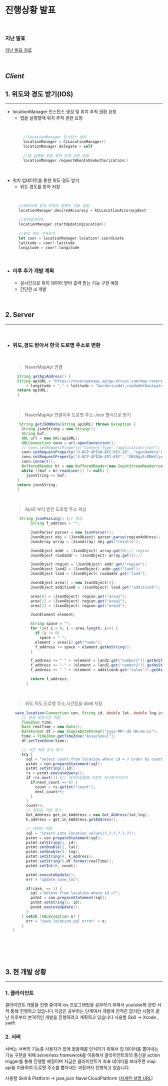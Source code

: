 <!--Heading-->
# 진행상황 발표

<br/>

### 지난 발표

[지난 발표 자료](https://github.com/ChangJinMoon/My_Workspace/blob/master/Aim_your_device/First_presentaion.md)

<br/>

## _Client_
## 1. 위도와 경도 받기(IOS)
____

+ locationManager 인스턴스 생성 및 위치 추적 권환 요청
  - 앱을 실행할때 위치 추적 권한 요청

<br/>
  
```swift
        //locationManager 인스턴스 생성 
        locationManager = CLLocationManager()
        locationManager.delegate = self
        
        //앱 실행을 위한 위치 추적 권한 요청
        locationManager.requestWhenInUseAuthorization()
```

<br/>

  - 위치 업데이트를 통한 위도 경도 받기
    + 위도 경도를 받아 저장

<br/>
  
  ```swift
        //배터리에 맞게 최적의 정확도 자동 설정
        locationManager.desiredAccuracy = kCLLocationAccuracyBest
        
        //위치업데이트
        locationManager.startUpdatingLocation()
        
        //위도 경도 가져오기
        let coor = locationManager.location?.coordinate
        latitude = coor?.latitude
        longitude = coor?.longitude
  ```
  <br/>
  
  + ### 이후 추가 개발 계획
    - 실시간으로 위치 데이터 받아 출력 받는 기능 구현 예정
    - 간단한 ui 개발
  
<br/>

## 2. Server
___
<br/>

+ ### 위도,경도 받아서 한국 도로명 주소로 변환
  <br/>
  
    > NaverMapApi 연결
    
    ```java
      String getApiAddress() {
      String apiURL = "https://naveropenapi.apigw.ntruss.com/map-reversegeocode/v2/gc?request=coordsToaddr&coords="
          + longitude + "," + latitude + "&orders=addr,roadaddr&output=json";
      return apiURL;
      }
    ```
    <br/>
    
   > NaverMapApi 연결이후 도로명 주소 Json 형식으로 받기 
    
    ```java
       String getJSONData(String apiURL) throws Exception {
        String jsonString = new String();
        String buf;
        URL url = new URL(apiURL);
        URLConnection conn = url.openConnection();
        // conn.setRequestProperty("Content-Type","application/json");
        conn.setRequestProperty("X-NCP-APIGW-API-KEY-ID", "xgundembra");
        conn.setRequestProperty("X-NCP-APIGW-API-KEY", "GBV0ga1iRMmXljxEAjpwMq1hefwYZRorXoRPpMkW");
        conn.connect();
        BufferedReader br = new BufferedReader(new InputStreamReader(conn.getInputStream(), "UTF-8"));
        while ((buf = br.readLine()) != null) {
          jsonString += buf;
      }
      return jsonString;
      }
    ```
    <br/>  
    
    > Api로 부터 받은 도로명 주소 파싱
    
    ```java
       String jsonPassing() {// 파싱
            String f_address = "";

            JsonParser parser = new JsonParser();
            JsonObject obj = (JsonObject) parser.parse(regionAddress);
            JsonArray array = (JsonArray) obj.get("results");

            JsonObject addr = (JsonObject) array.get(0);// region
            JsonObject roadaddr = (JsonObject) array.get(1);//

            JsonObject region = (JsonObject) addr.get("region");
            JsonObject land2 = (JsonObject) addr.get("land");
            JsonObject land = (JsonObject) roadaddr.get("land");

            JsonObject area[] = new JsonObject[3];
            JsonObject addition0 = (JsonObject) land.get("addition0");

            area[0] = (JsonObject) region.get("area1");
            area[1] = (JsonObject) region.get("area2");
            area[2] = (JsonObject) region.get("area3");

            JsonElement element;

            String space = "";
            for (int i = 0; i < area.length; i++) {
              if (i != 0)
                space = " ";
              element = area[i].get("name");
              f_address += space + element.getAsString();
            }

            f_address += " " + (element = land2.get("number1")).getAsString();
            f_address += "-" + (element = land2.get("number2")).getAsString();
            f_address += " " + (element = addition0.get("value")).getAsString();

            return f_address;
	      }
    ```
    <br/>
    
    > 위도,적도,도로명 주소,시간등을 db에 저장
    
    ```java
     save_location(Connection con, String id, double lat, double lng,int case_)throws Exception {
        // 한국 표준시간 저장
        TimeZone time;
        Date realTime = new Date();
        DateFormat df = new SimpleDateFormat("yyyy-MM--dd HH:mm:ss");
        time = TimeZone.getTimeZone("Asia/Seoul");
        df.setTimeZone(time);

        // 시간 저장 순서 찾기
        try {
          sql = "select count from location where id = ? order by count desc";// 제일 최근 데이터
          pstmt = con.prepareStatement(sql);
          pstmt.setString(1,id);
          rs = pstmt.executeQuery();
          if (rs.next()) {// 데이터있을때 카운트 하나증가시키기
            if(next_count == 0) {
              count = rs.getInt("count");
              next_count++;
            }
          } 
          count++;
          // 좌표로 지번 찾기 
          Get_Address get_in_kAddress = new Get_Address(lat,lng);
          k_address = get_in_kAddress.getAddress();

          // 데이터 저장
          sql = "insert into location values(?,?,?,?,?,?)";
          pstmt = con.prepareStatement(sql);
          pstmt.setString(1, id);
          pstmt.setDouble(2, lat);
          pstmt.setDouble(3, lng);
          pstmt.setString(4, k_address);
          pstmt.setString(5,df.format(realTime));
          pstmt.setInt(6, count);

          pstmt.executeUpdate();
          err = "update_save_loc";

          if(case_ == 1) {
            sql ="delete from location where id =?";
            pstmt = con.prepareStatement(sql);
            pstmt.setString(1, id);
            pstmt.executeUpdate();
          }
        } catch (SQLException e) {
          err = "save_location_sql error" + e;
        }
	}
    ```
    <br/>  
    
<br/>
<br/>

## 3. 현 개발 상황
____

### 1. 클라이언트
>
 클라이언트 개발을 진행 중이며 ios 프로그래밍을 공부하기 위해서 youtube와 관련 서적 통해 진행하고 있습니다
 지금은 공부하는 단계여서 개발에 진척은 없지만 시험이 끝난 이후부터 본격적인 개발을 진행하려고 계획하고 있습니다
 사용할 Skill -> Xcode , swift
<br/>

### 2. 서버
>
 서버는 서버의 기능중 사용자가 집에 왔을때를 인식하기 위해서 집 데이터를 뽑아내는 
 기능 구현을 위해 serverless framewrok를 이용해서 클라이언트와의 통신을 action trigger를 통해
 진행할 예정이며  지금은 클라이언트가 좌표 데이터를 보내주면 map api을 이용하여 도로명 주소를 뽑아내는 과정까지 진행하고 있습니다.

 사용할 Skill & Platform -> java,json NaverCloudPlatform
([자세한 설명 URL](https://guide.ncloud-docs.com/docs/ko/home#))

